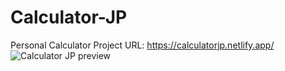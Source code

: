 # Calculator-JP
Personal Calculator Project
URL: https://calculatorjp.netlify.app/
<img src="https://github.com/JuanPeRam/Calculator-JP/assets/106096903/0bc0dbd1-79a7-467a-b84b-4c1ce878a005" alt="Calculator JP preview"></img>
